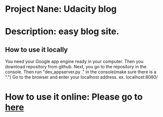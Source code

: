 Project Nane: Udacity blog
===================

Description: easy blog site.
===================

How to use it locally
-------------------

You need your Google app engine ready in your computer.
Then you download repository from github.
Next, you go to the repository in the console.
Then run "dev_appserver.py ." in the console(make sure there is a ".")
Go to the browser and enter your localhost address. ex. localhost:8080/

How to use it online: Please go to [here](http://ambient-stone-132623.appspot.com/blog)
===================